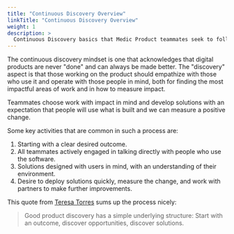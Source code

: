 ```yaml
---
title: "Continuous Discovery Overview"
linkTitle: "Continuous Discovery Overview"
weight: 1
description: >
  Continuous Discovery basics that Medic Product teammates seek to follow
---
```


The continuous discovery mindset is one that acknowledges that digital products are never "done" and can always be made better. The "discovery" aspect is that those working on the product should empathize with those who use it and operate with those people in mind, both for finding the most impactful areas of work and in how to measure impact.

Teammates choose work with impact in mind and develop solutions with an expectation that people will use what is built and we can measure a positive change.

Some key activities that are common in such a process are:
1. Starting with a clear desired outcome.
1. All teammates actively engaged in talking directly with people who use the software.
1. Solutions designed with users in mind, with an understanding of their environment.
1. Desire to deploy solutions quickly, measure the change, and work with partners to make further improvements.

This quote from [Teresa Torres](https://www.producttalk.org/) sums up the process nicely:
> Good product discovery has a simple underlying structure: Start with an outcome, discover opportunities, discover solutions.
